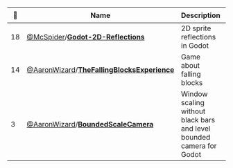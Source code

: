 |:star2: | Name | Description | 🌍|
|---|---|---|---|
|18|[@McSpider](https://github.com/McSpider)/[**Godot-2D-Reflections**](https://github.com/McSpider/Godot-2D-Reflections)|2D sprite reflections in Godot||
|14|[@AaronWizard](https://github.com/AaronWizard)/[**TheFallingBlocksExperience**](https://github.com/AaronWizard/TheFallingBlocksExperience)|Game about falling blocks||
|3|[@AaronWizard](https://github.com/AaronWizard)/[**BoundedScaleCamera**](https://github.com/AaronWizard/BoundedScaleCamera)|Window scaling without black bars and level bounded camera for Godot||

